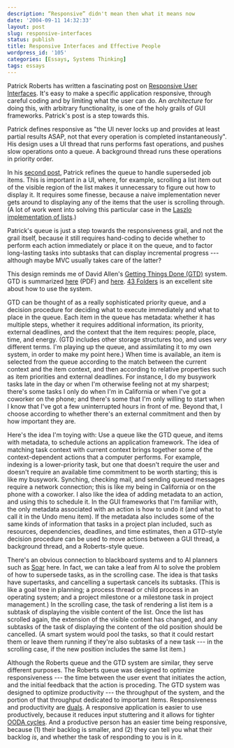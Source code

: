 ```yaml
---
description: “Responsive” didn't mean then what it means now
date: '2004-09-11 14:32:33'
layout: post
slug: responsive-interfaces
status: publish
title: Responsive Interfaces and Effective People
wordpress_id: '105'
categories: [Essays, Systems Thinking]
tags: essays
---
```


Patrick Roberts has written a fascinating post on [Responsive User Interfaces](http://egofile.com/cgi-bin/blosxom.cgi/2004/08/23#wxtimers).  It's easy to make a specific application responsive, through careful coding and by limiting what the user can do.  An _architecture_ for doing this, with arbitrary functionality, is one of the holy grails of GUI frameworks.  Patrick's post is a step towards this.

Patrick defines responsive as "the UI never locks up and provides at least partial results ASAP, not that every operation is completed instantaneously".  His design uses a UI thread that runs performs fast operations, and pushes slow operations onto a queue.  A background thread runs these operations in priority order.

In his [second post](http://egofile.com/cgi-bin/blosxom.cgi/2004/09/03#wxtimers2), Patrick refines the queue to handle superseded job items.  This is important in a UI, where, for example, scrolling a list item out of the visible region of the list makes it unnecessary to figure out how to display it.  It requires some finesse, because a naive implementation never gets around to displaying any of the items that the user is scrolling through.  (A lot of work went into solving this particular case in the [Laszlo implementation of lists](http://laszlosystems.com/lps/docs/lzx-reference/index.html?lz-list.html).)

Patrick's queue is just a step towards the responsiveness grail, and not the grail itself, because it still requires hand-coding to decide whether to perform each action immediately or place it on the queue, and to factor long-lasting tasks into subtasks that can display incremental progress --- although maybe MVC usually takes care of the latter?

This design reminds me of David Allen's [Getting Things Done (GTD)](http://www.amazon.com/exec/obidos/ASIN/0142000280/ref=nosim/oliversteele-20) system.  GTD is summarized [here](http://www.davidco.com/pdfs/gtd_workflow_advanced.pdf) (PDF) and [here](http://www.minezone.org/wiki/MVance/GettingThingsDone).  [43 Folders](http://merlin.blogs.com/43folders/2004/09/getting_started.html) is an excellent site about how to use the system.

GTD can be thought of as a really sophisticated priority queue, and a decision procedure for deciding what to execute immediately and what to place in the queue.  Each item in the queue has metadata: whether it has multiple steps, whether it requires additional information, its priority, external deadlines, and the context that the item requires: people, place, time, and energy.  (GTD includes other storage structures too, and uses _very_ different terms.  I'm playing up the queue, and assimilating it to my own system, in order to make my point here.)  When time is available, an item is selected from the queue according to the match between the current context and the item context, and then according to relative properties such as item priorities and external deadlines.  For instance, I do my busywork tasks late in the day or when I'm otherwise feeling not at my sharpest; there's some tasks I only do when I'm in California or when I've got a coworker on the phone; and there's some that I'm only willing to start when I know that I've got a few uninterrupted hours in front of me.  Beyond that, I choose according to whether there's an external commitment and then by how important they are.

Here's the idea I'm toying with: Use a queue like the GTD queue, and items with metadata, to schedule actions an application framework.  The idea of matching task context with current context brings together some of the context-dependent actions that a computer performs.  For example, indexing is a lower-priority task, but one that doesn't require the user and doesn't require an available time commitment to be worth starting; this is like my busywork.  Synching, checking mail, and sending queued messages require a network connection; this is like my being in California or on the phone with a coworker.  I also like the idea of adding metadata to an action, and using this to schedule it.  In the GUI frameworks that I'm familiar with, the only metadata associated with an action is how to undo it (and what to call it in the Undo menu item).  If the metadata also includes some of the same kinds of information that tasks in a project plan included, such as resources, dependencies, deadlines, and time estimates, then a GTD-style decision procedure can be used to move actions between a GUI thread, a background thread, and a Roberts-style queue.

There's an obvious connection to blackboard systems and to AI planners such as [Soar](http://ai.eecs.umich.edu/cogarch3/Soar/Soar.html) here.  In fact, we can take a leaf from AI to solve the problem of how to supersede tasks, as in the scrolling case.  The idea is that tasks have supertasks, and cancelling a supertask cancels its subtasks.  (This is like a goal tree in planning; a process thread or child process in an operating system; and a project milestone or a milestone task in project management.)  In the scrolling case, the task of rendering a list item is a subtask of displaying the visible content of the list.  Once the list has scrolled again, the extension of the visible content has changed, and any subtasks of the task of displaying the content of the old position should be cancelled.  (A smart system would pool the tasks, so that it could restart them or leave them running if they're also subtasks of a new task --- in the scrolling case, if the new position includes the same list item.)

Although the Roberts queue and the GTD system are similar, they serve different purposes.  The Roberts queue was designed to optimize responsiveness --- the time between the user event that initiates the action, and the initial feedback that the action is proceding.  The GTD system was designed to optimize productivity --- the throughput of the system, and the portion of that throughput dedicated to important items.  Responsiveness and productivity are [duals](http://en.wikipedia.org/wiki/Dual_%28category_theory%29).  A responsive application is easier to use productively, because it reduces input stuttering and it allows for tighter [OODA cycles](/2003/07/the-other-oo).  And a productive person has an easier time being responsive, because (1) their backlog is smaller, and (2) they can tell you what their backlog _is_, and whether the task of responding to you is in it.
